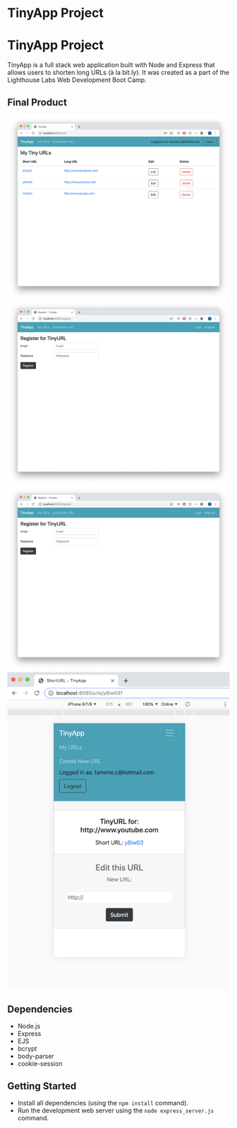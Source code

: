 # TinyApp Project

# TinyApp Project

TinyApp is a full stack web application built with Node and Express that allows users to shorten long URLs (à la bit.ly). It was created as a part of the Lighthouse Labs Web Development Boot Camp. 

## Final Product

!["Screenshot of My URLs Page - only shown when user is logged in)"](/docs/urls-page.png)
!["Screenshot of Access Denied Page - shown when user is not logged in to the My URLs page or logged in to an account that does not own the shortURL"](/docs/register-page.png)
!["Screenshot of Registration Page"](/docs/register-page.png)
!["Screenshot of ShortURL Page - also an example of what the app looks like on mobile"](/docs/short-url-page.png)

## Dependencies

- Node.js
- Express
- EJS
- bcrypt
- body-parser
- cookie-session

## Getting Started

- Install all dependencies (using the `npm install` command).
- Run the development web server using the `node express_server.js` command.